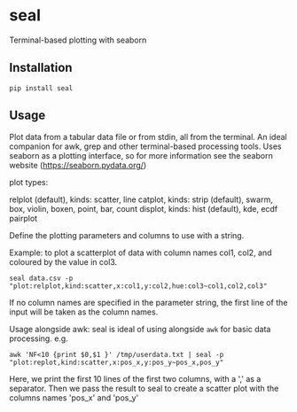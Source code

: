 # seal


Terminal-based plotting with seaborn

## Installation

```console
pip install seal
```

## Usage

Plot data from a tabular data file or from stdin, all from the terminal. An ideal companion for awk, grep and other terminal-based processing tools. Uses seaborn as a plotting interface, so for more information see the seaborn website (https://seaborn.pydata.org/)

plot types: 

relplot (default), kinds: scatter, line
catplot, kinds: strip (default), swarm, box, violin, boxen, point, bar, count 
displot, kinds: hist (default), kde, ecdf 
pairplot

Define the plotting parameters and columns to use with a string. 

Example: to plot a scatterplot of data with column names col1, col2, and coloured by the value in col3.

`seal data.csv -p "plot:relplot,kind:scatter,x:col1,y:col2,hue:col3~col1,col2,col3"`

If no column names are specified in the parameter string, the first line of the input will be taken as the column names. 

Usage alongside awk: seal is ideal of using alongside `awk` for basic data processing. e.g. 

```
awk 'NF<10 {print $0,$1 }' /tmp/userdata.txt | seal -p "plot:replot,kind:scatter,x:pos_x,y:pos_y~pos_x,pos_y"
```

Here, we print the first 10 lines of the first two columns, with a ',' as a separator. Then we pass the result to seal to create a scatter plot with the columns names 'pos_x' and 'pos_y'

